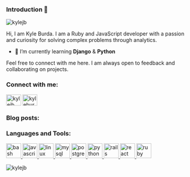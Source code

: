 ### Introduction 👋

<p align="left"> <img src="https://komarev.com/ghpvc/?username=kylejb" alt="kylejb" /> </p>

Hi, I am Kyle Burda. I am a Ruby and JavaScript developer with a passion and curiosity for solving complex problems through analytics.

- 🌱 I’m currently learning **Django** & **Python**

Feel free to connect with me here. I am always open to feedback and collaborating on projects.

<p align="left">
<h3 align="left">Connect with me:</h3>
<a href="https://dev.to/kylejb" target="blank"><img align="center" src="https://cdn.jsdelivr.net/npm/simple-icons@3.0.1/icons/dev-dot-to.svg" alt="kylejb" height="30" width="40" /></a>
<a href="https://linkedin.com/in/kyleburda" target="blank"><img align="center" src="https://cdn.jsdelivr.net/npm/simple-icons@3.0.1/icons/linkedin.svg" alt="kyleburda" height="30" width="40" /></a>
</p>

### Blog posts:
<!-- BLOG-POST-LIST:START -->
<!-- BLOG-POST-LIST:END -->

<h3 align="left">Languages and Tools:</h3>
<p align="left"> <a href="https://www.gnu.org/software/bash/" target="_blank"> <img src="https://www.vectorlogo.zone/logos/gnu_bash/gnu_bash-icon.svg" alt="bash" width="40" height="40"/> </a> <a href="https://developer.mozilla.org/en-US/docs/Web/JavaScript" target="_blank"> <img src="https://devicons.github.io/devicon/devicon.git/icons/javascript/javascript-original.svg" alt="javascript" width="40" height="40"/> </a> <a href="https://www.linux.org/" target="_blank"> <img src="https://devicons.github.io/devicon/devicon.git/icons/linux/linux-original.svg" alt="linux" width="40" height="40"/> </a> <a href="https://www.mysql.com/" target="_blank"> <img src="https://devicons.github.io/devicon/devicon.git/icons/mysql/mysql-original-wordmark.svg" alt="mysql" width="40" height="40"/> </a> <a href="https://www.postgresql.org" target="_blank"> <img src="https://devicons.github.io/devicon/devicon.git/icons/postgresql/postgresql-original-wordmark.svg" alt="postgresql" width="40" height="40"/> </a> <a href="https://www.python.org" target="_blank"> <img src="https://devicons.github.io/devicon/devicon.git/icons/python/python-original.svg" alt="python" width="40" height="40"/> </a> <a href="https://rubyonrails.org" target="_blank"> <img src="https://devicons.github.io/devicon/devicon.git/icons/rails/rails-original-wordmark.svg" alt="rails" width="40" height="40"/> </a> <a href="https://reactjs.org/" target="_blank"> <img src="https://devicons.github.io/devicon/devicon.git/icons/react/react-original-wordmark.svg" alt="react" width="40" height="40"/> </a> <a href="https://www.ruby-lang.org/en/" target="_blank"> <img src="https://devicons.github.io/devicon/devicon.git/icons/ruby/ruby-original-wordmark.svg" alt="ruby" width="40" height="40"/> </a> </p>

<p><img align="center" src="https://github-readme-stats.vercel.app/api/top-langs/?username=kylejb&layout=compact" alt="kylejb" /></p>
